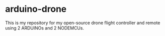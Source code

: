 # arduino-drone

This is my repository for my open-source drone flight controller and remote using 2 ARDUINOs and 2 NODEMCUs.
